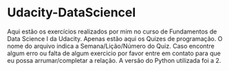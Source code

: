 # Udacity-DataScienceI
Aqui estão os exercícios realizados por mim no curso de Fundamentos de Data Science I da Udacity. 
Apenas estão aqui os Quizes de programação.
O nome do arquivo indica a Semana/Lição/Número do Quiz.
Caso encontre algum erro ou falta de algum exercicio por favor entre em contato para que eu possa arrumar/completar a relação.
A versão do Python utilizada foi a 2.
